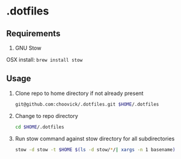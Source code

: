 # .dotfiles

## Requirements

1. GNU Stow

OSX install: `brew install stow`

## Usage

1. Clone repo to home directory if not already present

    ```bash
    git@github.com:choovick/.dotfiles.git $HOME/.dotfiles
    ```

1. Change to repo directory

    ```bash
    cd $HOME/.dotfiles
    ```

1. Run stow command against stow directory for all subdirectories

    ```bash
    stow -d stow -t $HOME $(ls -d stow/*/| xargs -n 1 basename)
    ```
